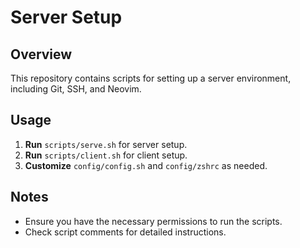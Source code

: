 # Server Setup

## Overview

This repository contains scripts for setting up a server environment, including Git, SSH, and Neovim.

## Usage

1. **Run** `scripts/serve.sh` for server setup.
2. **Run** `scripts/client.sh` for client setup.
3. **Customize** `config/config.sh` and `config/zshrc` as needed.

## Notes

- Ensure you have the necessary permissions to run the scripts.
- Check script comments for detailed instructions.
